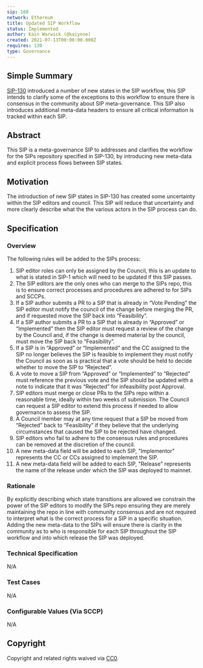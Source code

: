 ```yaml
---
sip: 160
network: Ethereum
title: Updated SIP Workflow
status: Implemented
author: Kain Warwick (@kaiynne)
created: 2021-07-13T00:00:00.000Z
requires: 130
type: Governance
---
```


## Simple Summary

[SIP-130](https://sips.synthetix.io/sips/sip-130) introduced a number of new states in the SIP workflow, this SIP intends to clarify some of the exceptions to this workflow to ensure there is consensus in the community about SIP meta-governance. This SIP also introduces additional meta-data headers to ensure all critical information is tracked within each SIP.

## Abstract

<!--A short (~200 word) description of the proposed change, the abstract should clearly describe the proposed change. This is what *will* be done if the SIP is implemented, not *why* it should be done or *how* it will be done. If the SIP proposes deploying a new contract, write, "we propose to deploy a new contract that will do x".-->

This SIP is a meta-governance SIP to addresses and clarifies the workflow for the SIPs repository specified in SIP-130, by introducing new meta-data and explicit process flows between SIP states.

## Motivation

<!--This is the problem statement. This is the *why* of the SIP. It should clearly explain *why* the current state of the protocol is inadequate.  It is critical that you explain *why* the change is needed, if the SIP proposes changing how something is calculated, you must address *why* the current calculation is innaccurate or wrong. This is not the place to describe how the SIP will address the issue!-->

The introduction of new SIP states in SIP-130 has created some uncertainty within the SIP editors and council. This SIP will reduce that uncertainty and more clearly describe what the the various actors in the SIP process can do.

## Specification

<!--The specification should describe the syntax and semantics of any new feature, there are five sections
1. Overview
2. Rationale
3. Technical Specification
4. Test Cases
5. Configurable Values
-->

### Overview

<!--This is a high level overview of *how* the SIP will solve the problem. The overview should clearly describe how the new feature will be implemented.-->

The following rules will be added to the SIPs process:

1. SIP editor roles can only be assigned by the Council, this is an update to what is stated in SIP-1 which will need to be updated if this SIP passes.
2. The SIP editors are the only ones who can merge to the SIPs repo, this is to ensure correct processes and procedures are adhered to for SIPs and SCCPs.
3. If a SIP author submits a PR to a SIP that is already in “Vote Pending” the SIP editor must notify the council of the change before merging the PR, and if requested move the SIP back into “Feasibility”.
4. If a SIP author submits a PR to a SIP that is already in “Approved” or “Implemented” then the SIP editor must request a review of the change by the Council and, if the change is deemed material by the council, must move the SIP back to “Feasibility”.
5. If a SIP is in “Approved” or “Implemented” and the CC assigned to the SIP no longer believes the SIP is feasible to implement they must notify the Council as soon as is practical that a vote should be held to decide whether to move the SIP to “Rejected”.
6. A vote to move a SIP from “Approved” or “Implemented” to “Rejected” must reference the previous vote and the SIP should be updated with a note to indicate that it was “Rejected” for infeasibility post Approval.
7. SIP editors must merge or close PRs to the SIPs repo within a reasonable time, ideally within two weeks of submission. The Council can request a SIP editor to extend this process if needed to allow governance to assess the SIP.
8. A Council member may at any time request that a SIP be moved from “Rejected” back to “Feasibility” if they believe that the underlying circumstances that caused the SIP to be rejected have changed.
9. SIP editors who fail to adhere to the consensus rules and procedures can be removed at the discretion of the council.
10. A new meta-data field will be added to each SIP, "Implementor" represents the CC or CCs assigned to implement the SIP.
11. A new meta-data field will be added to each SIP, "Release" represents the name of the release under which the SIP was deployed to mainnet.

### Rationale

<!--This is where you explain the reasoning behind how you propose to solve the problem. Why did you propose to implement the change in this way, what were the considerations and trade-offs. The rationale fleshes out what motivated the design and why particular design decisions were made. It should describe alternate designs that were considered and related work. The rationale may also provide evidence of consensus within the community, and should discuss important objections or concerns raised during discussion.-->

By explicitly describing which state transitions are allowed we constrain the power of the SIP editors to modify the SIPs repo ensuring they are merely maintaining the repo in line with community consensus and are not required to interpret what is the correct process for a SIP in a specific situation. Adding the new meta-data to the SIPs will ensure there is clarity in the community as to who is responsible for each SIP throughout the SIP workflow and into which release the SIP was deployed.

### Technical Specification

<!--The technical specification should outline the public API of the changes proposed. That is, changes to any of the interfaces Synthetix currently exposes or the creations of new ones.-->

N/A

### Test Cases

<!--Test cases for an implementation are mandatory for SIPs but can be included with the implementation..-->

N/A

### Configurable Values (Via SCCP)

<!--Please list all values configurable via SCCP under this implementation.-->

N/A

## Copyright

Copyright and related rights waived via [CC0](https://creativecommons.org/publicdomain/zero/1.0/).